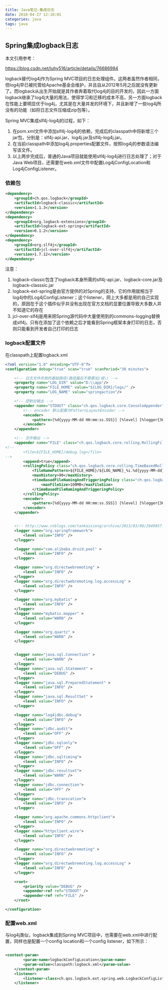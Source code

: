 ```yaml
---
title: Java笔记-集成日志
date: 2018-04-27 12:10:01
categories: java
tags: java
---
```


## Spring集成logback日志

本文引用参考：

https://blog.csdn.net/luhy516/article/details/76686984

logback替代log4j作为Spring MVC项目的日志处理组件。这两者虽然作者相同，但log4j早已被托管给Apache基金会维护，并且自从2012年5月之后就没有更新了。而logback从出生开始就是其作者奔着取代log4j的目的开发的，因此一方面logback继承了log4j大量的用法，使得学习和迁移的成本不高，另一方面logback在性能上要明显优于log4j，尤其是在大量并发的环境下，并且新增了一些log4j所没有的功能（如将日志文件压缩成zip包等）。

Spring MVC集成slf4j-log4j的过程，如下：

1. 在pom.xml文件中添加slf4j-log4j的依赖，完成后的classpath中将新增三个jar包，分别是：slf4j-api.jar、log4j.jar及slf4j-log4j.jar。
2. 在当前classpath中添加log4j.properties配置文件，按照log4j的参数语法编写该文件。
3. 以上两步完成后，普通的Java项目就能使用slf4j-log4j进行日志处理了；对于Java Web项目，还需要在web.xml文件中配置Log4jConfigLocation和Log4jConfigListener。

### 依赖包

```xml
<dependency>
    <groupId>ch.qos.logback</groupId>
    <artifactId>logback-classic</artifactId>
    <version>1.1.3</version>
</dependency>
<dependency>
    <groupId>org.logback-extensions</groupId>
    <artifactId>logback-ext-spring</artifactId>
    <version>0.1.2</version>
</dependency>
<dependency>
    <groupId>org.slf4j</groupId>
    <artifactId>jcl-over-slf4j</artifactId>
    <version>1.7.12</version>
</dependency>
```

注意：

1. logback-classic包含了logback本身所需的slf4j-api.jar、logback-core.jar及logback-classsic.jar
2. logback-ext-spring是由官方提供的对Spring的支持，它的作用就相当于log4j中的Log4jConfigListener；这个listener，网上大多都是用的自己实现的，原因在于这个插件似乎并没有出现在官方文档的显要位置导致大多数人并不知道它的存在
3. jcl-over-slf4j是用来把Spring源代码中大量使用到的commons-logging替换成slf4j，只有在添加了这个依赖之后才能看到Spring框架本身打印的日志，否则只能看到开发者自己打印的日志

### logback配置文件

在classpath上配置logback.xml

```XML
<?xml version="1.0" encoding="UTF-8"?>
<configuration debug="true" scan="true" scanPeriod="30 minutes">

    <!-- 日志文件存放的基础路径(路径最后不需要加/或\) -->
    <property name="LOG_DIR" value="D:\\app"/>
    <property name="FILE_HOME" value="${LOG_DIR}/logs/" />
    <property name="LOG_NAME" value="springaction"/>

    <!-- 控制台输出 -->
    <appender name="STDOUT" class="ch.qos.logback.core.ConsoleAppender">
        <!-- encoder 默认配置为PatternLayoutEncoder -->
        <encoder>
            <pattern>[%d{yyyy-MM-dd HH:mm:ss.SSS}] [%level] [%logger{36}:%line] [%thread] [%X{userInfo}] %msg%n</pattern>
        </encoder>
    </appender>

    <!-- 文件输出 -->
    <appender name="FILE" class="ch.qos.logback.core.rolling.RollingFileAppender">
<!--
        <file>${FILE_HOME}/debug.log</file>
-->
        <append>true</append>
        <rollingPolicy class="ch.qos.logback.core.rolling.TimeBasedRollingPolicy">
            <fileNamePattern>${FILE_HOME}/${LOG_NAME}_%i.%d{yyyy-MM-dd}.log</fileNamePattern>
            <maxHistory>90</maxHistory>
            <timeBasedFileNamingAndTriggeringPolicy class="ch.qos.logback.core.rolling.SizeAndTimeBasedFNATP">
                <maxFileSize>100MB</maxFileSize>
            </timeBasedFileNamingAndTriggeringPolicy>
        </rollingPolicy>
        <encoder>
            <pattern>[%d{yyyy-MM-dd HH:mm:ss.SSS}] [%level] [%logger{36}:%line] [%thread] [%X{userInfo}] %msg%n</pattern>
        </encoder>
    </appender>


    <!-- http://www.cnblogs.com/tankaixiong/archive/2013/03/08/2949857.html -->
    <logger name="org.springframework">
        <level value="INFO" />
    </logger>

    <logger name="com.alibaba.druid.pool" >
        <level value="INFO" />
    </logger>

    <logger name="org.directwebremoting" >
        <level value="INFO" />
    </logger>
    <logger name="org.directwebremoting.log.accessLog" >
        <level value="INFO" />
    </logger>

    <logger name="org.mybatis" >
        <level value="INFO" />
    </logger>
    <logger name="mybatis.mapper" >
        <level value="WARN" />
    </logger>

    <logger name="org.quartz" >
        <level value="WARN" />
    </logger>


    <logger name="java.sql.Connection" >
        <level value="WARN" />
    </logger>
    <logger name="java.sql.Statement" >
        <level value="DEBUG" />
    </logger>
    <logger name="java.sql.PreparedStatement" >
        <level value="INFO" />
    </logger>
    <logger name="java.sql.ResultSet" >
        <level value="INFO" />
    </logger>

    <logger name="log4jdbc.debug">
        <level value="INFO" />
    </logger>
    <logger name="jdbc.audit">
        <level value="OFF" />
    </logger>
    <logger name="jdbc.sqlonly">
        <level value="OFF" />
    </logger>
    <logger name="jdbc.sqltiming">
        <level value="INFO" />
    </logger>
    <logger name="jdbc.resultset">
        <level value="WARN" />
    </logger>
    <logger name="jdbc.connection">
        <level value="OFF" />
    </logger>
    <logger name="jdbc.transcation">
        <level value="INFO" />
    </logger>

    <logger name="org.apache.commons.httpclient">
        <level value="INFO" />
    </logger>
    <logger name="httpclient.wire">
        <level value="INFO" />
    </logger>

    <logger name="org.directwebremoting" >
        <level value="INFO" />
    </logger>
    <logger name="org.directwebremoting.log.accessLog" >
        <level value="INFO" />
    </logger>

    <root>
        <priority value="DEBUG" />
        <appender-ref ref="STDOUT" />
        <appender-ref ref="FILE" />
    </root>

</configuration>
```



### 配置web.xml

与log4j类似，logback集成到Spring MVC项目中，也需要在web.xml中进行配置，同样也是配置一个config location和一个config listener，如下所示：

```xml

<context-param>
		<param-name>logbackConfigLocation</param-name>
		<param-value>classpath:logback.xml</param-value>
	</context-param>
	<listener>
		<listener-class>ch.qos.logback.ext.spring.web.LogbackConfigListener</listener-class>
	</listener>
```

